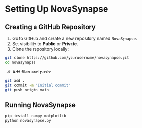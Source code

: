 # Setting Up NovaSynapse

## Creating a GitHub Repository
1. Go to GitHub and create a new repository named `NovaSynapse`.
2. Set visibility to **Public** or **Private**.
3. Clone the repository locally:
```bash
git clone https://github.com/yourusername/novasynapse.git
cd novasynapse
```
4. Add files and push:
```bash
git add .
git commit -m "Initial commit"
git push origin main
```

## Running NovaSynapse
```bash
pip install numpy matplotlib
python novasynapse.py
```
